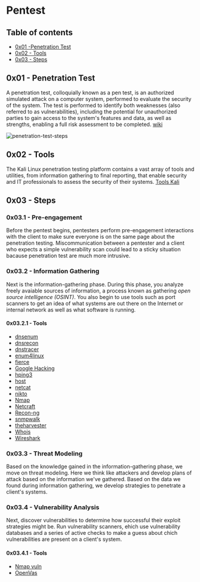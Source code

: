 # Pentest

## Table of contents

* [0x01 -Penetration Test](#0x01---penetration-test)
* [0x02 - Tools](#0x02---tools)
* [0x03 - Steps](#0x03---steps)

## 0x01 - Penetration Test

A penetration test, colloquially known as a pen test, is an authorized simulated attack on a computer system, performed to evaluate the security of the system. The test is performed to identify both weaknesses (also referred to as vulnerabilities), including the potential for unauthorized parties to gain access to the system's features and data, as well as strengths, enabling a full risk assessment to be completed. [wiki](https://en.wikipedia.org/wiki/Penetration_test)

![penetration-test-steps](https://www.incapsula.com/images/illustrations/web-app-security-mini-site/pen-testing.jpg)

## 0x02 - Tools

The Kali Linux penetration testing platform contains a vast array of tools and utilities, from information gathering to final reporting, that enable security and IT professionals to assess the security of their systems. [Tools Kali](https://tools.kali.org/tools-listing)

## 0x03 - Steps

### 0x03.1 - Pre-engagement

Before the pentest begins, pentesters perform pre-engagement interactions with the client to make sure everyone is on the same page about the penetration testing. Miscommunication between a pentester and a client who expects a simple vulnerability scan could lead to a sticky situation bacause penetration test are much more intrusive.

### 0x03.2 - Information Gathering

Next is the information-gathering phase. During this phase, you analyze freely avaiable sources of information, a process known as gathering *open source intelligence (OSINT)*. You also begin to use tools such as port scanners to get an idea of what systems are out there on the Internet or internal network as well as what software is running.

#### 0x03.2.1 - Tools

* [dnsenum](https://tools.kali.org/information-gathering/dnsenum)
* [dnsrecon](https://tools.kali.org/information-gathering/dnsrecon)
* [dnstracer](https://tools.kali.org/information-gathering/dnstracer)
* [enum4linux](https://tools.kali.org/information-gathering/enum4linux)
* [fierce](https://tools.kali.org/information-gathering/fierce)
* [Google Hacking](https://www.exploit-db.com/google-hacking-database/)
* [hping3](https://tools.kali.org/information-gathering/hping3)
* [host](http://netcat.sourceforge.net/)	
* [netcat](https://tools.kali.org/information-gathering/nikto)
* [nikto](https://tools.kali.org/information-gathering/nikto)
* [Nmap](https://tools.kali.org/information-gathering/nmap)
* [Netcraft](https://www.netcraft.com/)
* [Recon-ng](https://tools.kali.org/information-gathering/recon-ng)
* [snmpwalk](#)
* [theharvester](https://tools.kali.org/information-gathering/theharvester)
* [Whois](#)
* [Wireshark](https://tools.kali.org/information-gathering/wireshark)

### 0x03.3 - Threat Modeling

Based on the knowledge gained in the information-gathering phase, we move on threat modeling. Here we think like attackers and develop plans of attack based on the information we've gathered. Based on the data we found during information gathering, we develop strategies to penetrate a client's systems.

### 0x03.4 - Vulnerability Analysis

Next, discover vulnerabilities to determine how successful their exploit strategies might be. Run vulnerability scanners, ehich use vulnerability databases and a series of active checks to make a guess about chich vulnerabilities are present on a client's system.

#### 0x03.4.1 - Tools

* [Nmap vuln](https://nmap.org/nsedoc/categories/vuln.html)
* [OpenVas](http://www.openvas.org/)